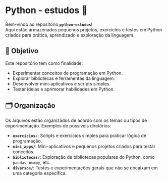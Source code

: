 # Python - estudos 🐍

Bem-vindo ao repositório **`python-estudos`**!  
Aqui estão armazenados pequenos projetos, exercícios e testes em Python criados para prática, aprendizado e exploração da linguagem.

## 📌 Objetivo
Este repositório tem como finalidade:
- Experimentar conceitos de programação em Python.
- Explorar bibliotecas e ferramentas da linguagem.
- Desenvolver mini-aplicativos e scripts simples.
- Testar ideias e aprimorar habilidades em Python.

## 🗂️ Organização
Os arquivos estão organizados de acordo com os temas ou tipos de experimentação. Exemplos de possíveis diretórios:
- **`exercicios/`**: Scripts e exercícios simples para praticar lógica de programação.
- **`mini_apps/`**: Mini-aplicativos e pequenos projetos criados para testar conceitos.
- **`bibliotecas/`**: Exploração de bibliotecas populares do Python, como `pandas`, `numpy`, etc.
- **`diversos/`**: Testes e experimentações gerais que não se encaixam em uma categoria específica.
